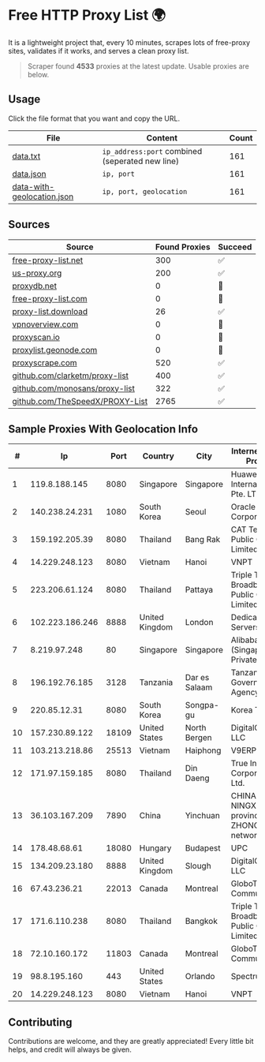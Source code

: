 
# Free HTTP Proxy List 🌍

It is a lightweight project that, every 10 minutes, scrapes lots of free-proxy sites, validates if it works, and serves a clean proxy list.


> Scraper found **4533** proxies at the latest update. Usable proxies are below.

## Usage

Click the file format that you want and copy the URL.


|File|Content|Count|
|----|-------|-----|
|[data.txt](https://raw.githubusercontent.com/themiralay/Proxy-List-World/master/data.txt)|`ip_address:port` combined (seperated new line)|161|
|[data.json](https://raw.githubusercontent.com/themiralay/Proxy-List-World/master/data.json)|`ip, port`|161|
|[data-with-geolocation.json](https://raw.githubusercontent.com/themiralay/Proxy-List-World/master/data-with-geolocation.json)|`ip, port, geolocation`|161|

## Sources

|Source|Found Proxies|Succeed|
|------|-------------|-------|
|[free-proxy-list.net](https://free-proxy-list.net)|300|✅|
|[us-proxy.org](https://www.us-proxy.org)|200|✅|
|[proxydb.net](http://proxydb.net)|0|🚫|
|[free-proxy-list.com](https://free-proxy-list.com/?page=&port=&type%5B%5D=http&type%5B%5D=https&up_time=0&search=Search)|0|🚫|
|[proxy-list.download](https://www.proxy-list.download/HTTP)|26|✅|
|[vpnoverview.com](https://vpnoverview.com/privacy/anonymous-browsing/free-proxy-servers)|0|🚫|
|[proxyscan.io](https://www.proxyscan.io)|0|🚫|
|[proxylist.geonode.com](https://proxylist.geonode.com/api/proxy-list?limit=300&page=1&sort_by=lastChecked&sort_type=desc&protocols=http,https)|0|🚫|
|[proxyscrape.com](https://api.proxyscrape.com/v2/?request=displayproxies&protocol=http&timeout=10000&country=all&ssl=all&anonymity=all)|520|✅|
|[github.com/clarketm/proxy-list](https://raw.githubusercontent.com/clarketm/proxy-list/master/proxy-list-raw.txt)|400|✅|
|[github.com/monosans/proxy-list](https://raw.githubusercontent.com/monosans/proxy-list/main/proxies/http.txt)|322|✅|
|[github.com/TheSpeedX/PROXY-List](https://raw.githubusercontent.com/TheSpeedX/PROXY-List/master/http.txt)|2765|✅|


## Sample Proxies With Geolocation Info

|#|Ip|Port|Country|City|Internet Service Provider|
|-|--|----|-------|----|-------------------------|
|1|119.8.188.145|8080|Singapore|Singapore|Huawei International Pte. LTD|
|2|140.238.24.231|1080|South Korea|Seoul|Oracle Corporation|
|3|159.192.205.39|8080|Thailand|Bang Rak|CAT Telecom Public Company Limited|
|4|14.229.248.123|8080|Vietnam|Hanoi|VNPT|
|5|223.206.61.124|8080|Thailand|Pattaya|Triple T Broadband Public Company Limited|
|6|102.223.186.246|8888|United Kingdom|London|Dedicated Servers|
|7|8.219.97.248|80|Singapore|Singapore|Alibaba Cloud (Singapore) Private Limited|
|8|196.192.76.185|3128|Tanzania|Dar es Salaam|Tanzania e-Government Agency|
|9|220.85.12.31|8080|South Korea|Songpa-gu|Korea Telecom|
|10|157.230.89.122|18109|United States|North Bergen|DigitalOcean, LLC|
|11|103.213.218.86|25513|Vietnam|Haiphong|V9ERP|
|12|171.97.159.185|8080|Thailand|Din Daeng|True Internet Corporation CO. Ltd.|
|13|36.103.167.209|7890|China|Yinchuan|CHINANET NINGXIA province ZHONGWEI IDC network|
|14|178.48.68.61|18080|Hungary|Budapest|UPC|
|15|134.209.23.180|8888|United Kingdom|Slough|DigitalOcean, LLC|
|16|67.43.236.21|22013|Canada|Montreal|GloboTech Communications|
|17|171.6.110.238|8080|Thailand|Bangkok|Triple T Broadband Public Company Limited|
|18|72.10.160.172|11803|Canada|Montreal|GloboTech Communications|
|19|98.8.195.160|443|United States|Orlando|Spectrum|
|20|14.229.248.123|8080|Vietnam|Hanoi|VNPT|



## Contributing

Contributions are welcome, and they are greatly appreciated! Every
little bit helps, and credit will always be given.

